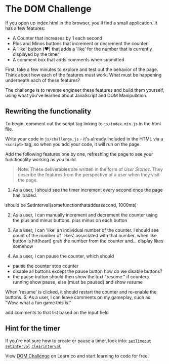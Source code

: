 # The DOM Challenge

If you open up index.html in the browser, you'll find a small application. It has a few features:

* A Counter that increases by 1 each second
* Plus and Minus buttons that increment or decrement the counter
* A 'like' button (❤️) that adds a 'like' for the number that is currently displayed by the timer
* A comment box that adds comments when submitted

First, take a few minutes to explore and test out the behavior of the page. Think about how each of the features must work. What must be happening underneath each of these features?

The challenge is to reverse engineer these features and build them yourself, using what you've learned about JavaScript and DOM Manipulation.

## Rewriting the functionality

To begin, comment out the script tag linking to `js/index.min.js` in the html file.

Write your code in `js/challenge.js` - it's already included in the HTML via a `<script>` tag, so when you add your code, it will run on the page.

Add the following features one by one, refreshing the page to see your functionality working as you build.

> Note: These deliverables are written in the form of _User Stories_. They describe the features from the perspective of a user when they visit the page.

1. As a user, I should see the timer increment every second once the page has loaded.

  should be SetInterval(somefunctionthataddsasecond, 1000ms)

2. As a user, I can manually increment and decrement the counter using the plus and minus buttons.
plus minus on each button

3. As a user, I can 'like' an individual number of the counter. I should see count of the number of 'likes' associated with that number.
  when like button is hit(heart) grab the number from the counter and... display likes somehow

4. As a user, I can pause the counter, which should 

  * pause the counter
    stop counter
  * disable all buttons except the pause button
    how do we disable buttons?
  * the pause button should then show the text "resume."
    if counters running show pause, else (must be paused) and show resume

  When 'resume' is clicked, it should restart the counter and re-enable the buttons.
5. As a user, I can leave comments on my gameplay, such as: "Wow, what a fun game this is."

add comments to that list based on the input field

## Hint for the timer

If you're not sure how to create or pause a timer, look into:
[`setTimeout`](https://developer.mozilla.org/en-US/docs/Web/API/WindowOrWorkerGlobalScope/setTimeout)
[`setInterval`](https://developer.mozilla.org/en-US/docs/Web/API/WindowOrWorkerGlobalScope/setInterval)
[`clearinterval`](https://developer.mozilla.org/en-US/docs/Web/API/WindowOrWorkerGlobalScope/clearInterval)


<p class='util--hide'>View <a href='https://learn.co/lessons/jsdom-dom-challenge'>DOM Challenge</a> on Learn.co and start learning to code for free.</p>
